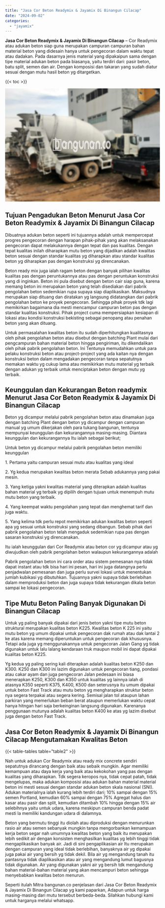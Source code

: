```yaml
---
title: "Jasa Cor Beton Readymix & Jayamix Di Binangun Cilacap"
date: "2024-09-02"
categories: 
  - "jayamix"
---
```


**Jasa Cor Beton Readymix & Jayamix Di Binangun Cilacap** – Cor Readymix atau adukan beton siap guna merupakan campuran campuran bahan material beton yang didesain hanya untuk pengecoran dalam waktu tepat atau dadakan. Pada dasarnya jenis material yang dipakaipun sama dengan tipe material adukan beton pada biasanya, yaitu terdiri dari: pasir beton, batu split, semen dan air. Dengan komposisi dan takaran yang sudah diatur sesuai dengan mutu hasil beton yg ditargetkan.

{{< toc >}}

![Jasa Cor Beton Readymix & Jayamix Di Binangun Cilacap](/images/jasa-cor-readymix-19.png)

## Tujuan Pengadukan Beton Menurut Jasa Cor Beton Readymix & Jayamix Di Binangun Cilacap

Dibuatnya adukan beton seperti ini tujuannya adalah untuk mempercepat progres pengecoran dengan harapan pihak-pihak yang akan melaksanakan pengecoran dapat melakukannya dengan tepat dan pas kualitas. Dengan tepat kualitas inilah diharapkan mutu beton yang dijadikan adalah kwalitas beton sesuai dengan standar kualitas yg diharapkan atau standar kualitas beton yg diharapkan pas dengan konstruksi yg direncanakan.

Beton ready mix juga ialah ragam beton dengan banyak pilihan kwalitas kualitas pas dengan peruntukannya atau pas dengan peruntukan konstruksi yang di inginkan. Beton ini pula disebut dengan beton cair siap guna, karena memang beton ini merupakan beton yang telah disediakan dari pabrik pengolahan beton sedemikian rupa supaya siap diaplikasikan. Maksudnya merupakan siap dituang dan diratakan yg langsung didatangkan dari pabrik pengolahan beton ke proyek pengecoran. Sehingga pihak proyek tdk lagi memikirkan bagaimana dia mesti mencampur campuran beton pas dengan standar kualitas konstruksi. Pihak project cuma mempersiapkan kesiapan di lokasi atau kondisi konstruksi bekisting sebagai penopang atau penahan beton yang akan dituang.

Untuk permasalahan kwalitas beton itu sudah diperhitungkan kualitasnya oleh pihak pengolahan beton atau disebut dengan batching Plant mulai dari pengcampuran bahan material beton hingga pengiriman, itu dikendalikan oleh pihak pabrik pengolahan beton. Ini Tentunya memudahkan untuk para pelaku konstruksi beton atau project-project yang ada kaitan nya dengan konstruksi beton dalam mengadakan pengecoran tanpa sepatutnya memakan waktu yg cukup lama atau memikirkan mutu material yg terbaik dengan adukan yg terbaik untuk menciptakan beton dengan mutu yg terbaik.

## Keunggulan dan Kekurangan Beton readymix Menurut Jasa Cor Beton Readymix & Jayamix Di Binangun Cilacap

Beton yg dicampur melalui pabrik pengolahan beton atau dinamakan juga dengan batching Plant dengan beton yg dicampur dengan campuran manual yg umum dikerjakan oleh para tukang bangunan, tentunya mempunyai keunggulan dan kekurangannya masing-masing. Diantara keunggulan dan kekurangannya Itu ialah sebagai berikut;

Untuk beton yg dicampur melalui pabrik pengolahan beton memiliki keunggulan

1\. Pertama yaitu campuran sesuai mutu atau kualitas yang ideal

2\. Yg kedua merupakan kwalitas beton merata Sebab adukannya yang pakai mesin.

3\. Yang ketiga yakni kwalitas material yang diterapkan adalah kualitas bahan material yg terbaik yg dipilih dengan tujuan untuk menempuh mutu mutu beton yang terbaik.

4\. Yang keempat waktu pengolahan yang tepat dan menghemat tarif dan juga waktu.

5\. Yang kelima tdk perlu repot memikirkan adukan kwalitas beton seperti apa yg sesuai untuk konstruksi yang sedang dibangun. Sebab pihak dari pabrik pengolahan beton telah mengaduk sedemikian rupa pas dengan sasaran konstruksi yg direncanakan.

Itu ialah keunggulan dari Cor Readymix atau beton cor yg dicampur atau yg diwujudkan oleh pabrik pengolahan beton walaupun kekurangannya adalah

Pabrik pengolahan beton ini cara order atau sistem pemesanan nya tidak dapat instant atau tdk bisa hari ini pesan, hari ini juga datangnya perlu penjadwalan pemesanan dan juga perlu survei lokasi untuk menentukan jumlah kubikasi yg dibutuhkan. Tujuannya yakni supaya tidak berlebihan dalam memproduksi beton dan juga supaya tidak kekurangan dikala beton sampai ke lokasi pengecoran.

## Tipe Mutu Beton Paling Banyak Digunakan Di Binangun Cilacap

Untuk yg paling banyak dipakai dari jenis beton yakni tipe mutu beton struktural merupakan kualitas beton K225. Kwalitas beton K 225 ini yaitu mutu beton yg umum dipakai untuk pengecoran dak rumah atau dak lantai 2 ke atas karena memang diperuntukan untuk pengecoran dak khususnya. Tetapi ada juga yg menggunakannya untuk pengecoran Jalan Gang yg tidak digunakan untuk lalu lalang kendaraan truk maupun mobil ini dapat dipakai kualitas beton K225.

Yg kedua yg paling sering kali diterapkan adalah kualitas beton K250 dan K300. K250 dan K300 ini lazim digunakan untuk pengecoran tiang, pondasi atau cakar ayam dan juga pengecoran Jalan pedesaan ini biasa menerapkan K250, K300 dan K350 untuk kualitas yg lainnya ialah di atasnya K350 seperti K375, K400, K500 dan seterusnya itu umum dipakai untuk beton Fast Track atau mutu beton yg mengharapkan struktur beton nya segera terpakai atau segera kering. Semisal jalan tol ataupun lahan parkiran yang memerlukan beban berat ataupun memerlukan waktu cepat hanya hitngan hari saja berkeinginan langsung digunakan. Karenanya penggunaan mutunya adalah kualitas beton K400 ke atas yg lazim disebut juga dengan beton Fast Track.

## Jasa Cor Beton Readymix & Jayamix Di Binangun Cilacap Mengutamakan Kwalitas Beton

{{< table-tables table="table2" >}}

Nah untuk adukan Cor Readymix atau ready mix concrete sendiri sepatutnya dirancang dengan baik atau sebaik mungkin. Agar memiliki kemampuan atau daya kerja yang baik atau kekokohan yang pas dengan kualitas yang diharapkan. Tdk segera keropos nya, tidak cepat patah, tidak mengelupas, maka adukan komposisi atau adukan bahan material material beton ini mesti sesuai dengan standar adukan beton skala nasional (SNI). Adukan materialnya ialah kurang lebih terdiri dari; 10% sampai dengan 15% semen Portland, kemudian 60% sampai dengan 75% Agregat halus dan kasar atau pasir dan split, kemudian ditambah 10% hingga dengan 15% air selebihnya yaitu untuk udara, karena meskipun campuran benda padat mesti Ia memiliki kandungan udara di dalamnya.

Beton yang bermutu tinggi itu diolah atau diproduksi dengan menurunkan rasio air atau semen sebanyak mungkin tanpa mengorbankan kemampuan kerja beton segar nah umumnya kwalitas beton yang baik itu merupakan lebih sedikit air dengan konsisten menghasilkan kualitas yg lebih tinggi tidak mengaplikasikan banyak air. Jadi di sini pengaplikasian air Itu merupakan dengan campuran yang ideal tidak berlebihan, banyaknya air yg dipakai juga pakai air yang bersih yg tidak dekil. Bila air yg mengandung tanah itu pantasnya tidak diaplikasikan atau air yang mengandung lumut bagusnya tidak digunakan. Air yang digunakan yakni air yg bersih tdk mengandung bahan material-bahan material yang akan mencampuri beton sehingga menyebabkan kwalitas beton menurun.

Seperti itulah Mitra bangunan.co penjelasan dari Jasa Cor Beton Readymix & Jayamix Di Binangun Cilacap yg kami paparkan, Adapun untuk harga masing-masing dari mutu tersebut berbeda-beda. Silahkan hubungi kami untuk harganya melalui whatsapp.
